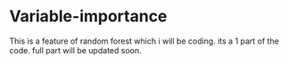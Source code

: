 Variable-importance
===================

This is a feature of random forest which i will be coding. its a 1 part of the code. full part will be updated soon.
